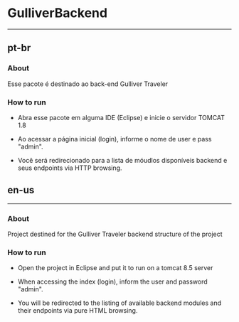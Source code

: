 # GulliverBackend

***

## pt-br

### About

Esse pacote é destinado ao back-end Gulliver Traveler

### How to run

 - Abra esse pacote em alguma IDE (Eclipse) e inicie o servidor TOMCAT 1.8

 - Ao acessar a página inicial (login), informe o nome de user e pass "admin".

 - Você será redirecionado para a lista de móudlos disponíveis backend e seus endpoints via HTTP browsing.

## en-us

***

### About

Project destined for the Gulliver Traveler backend structure of the project

### How to run

 - Open the project in Eclipse and put it to run on a tomcat 8.5 server

 - When accessing the index (login), inform the user and password "admin".

 - You will be redirected to the listing of available backend modules and their endpoints via pure HTML browsing.

